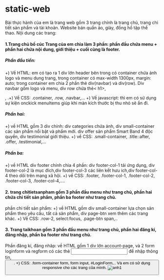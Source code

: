 # static-web
Bài thực hành của em là  trang web gồm 3 trang chính là trang chủ, trang chi tiết sản phẩm và tài khoản. Website bán quần áo, giày, đồng hồ tập thể thao. Nội dung các trang: 
#### 1.Trang chủ bố cúc Trang của em chia làm 3 phần: phần đầu chứa menu + phần hai chứa nội dung, giới thiệu + cuối cùng là footer.
##### Phần đầu tiền: 
+) Về HTML: em có tạo ra 1 div lớn header bên trong có container chứa ảnh logo  và menu dung trang,  trong container  có max-width 1300px, margin: auto;  trong container em chia 2 phần thẻ div(navbar) và div(row). Div navbar gồm logo và menu, div row chứa thẻ< h1>,<p>, <img>.+) Về CSS: .container, .row, .navbar,… +) Về javascript: thì em có sử dụng sự kiện onckick menuItems giúp khi màn kích thước bị thu nhỏ sẽ ẩn  đi.
 ##### Phần hai:
 +) về HTML gồm 3 div chính: div categories chứa ảnh, div small-container các sản phẩm nổi           bật và phẩm mới. div offer sản phẩm Smart Band 4 độc quyền, div testimonial giới thiệu. +) về CSS:  .small-container, .title::after, .offer, .testimonial,…
##### Phần ba:
+) về HTML div footer chính chia 4 phần: div footer-col-1 tải ứng dụng, div footer-col-2 là mục đích,div footer-col-3 các liên kết hưu ích,div footer-col-4 theo dõi trên mạng xã hội. +) về CSS: .footer, .footer-col-1, .footer-col-2, .footer-col-3, .footer-col-4,….
#### 2. trang chitietsanpham gồm 3 phần đầu menu như trang chủ, phần hai chứa chi tiết sản phẩm, phần ba footer như trang chủ.
phần chi tiết sản phẩm: +) về HTML gồm div small-container lựa chọn sản phẩm theo yêu cầu, tất cả sản phẩm, div page-btn xem thêm các trang khác. +) Về CSS: .row-2, select:focus, .page-btn span,.. 
#### 3. Trang taikhoan gồm 3 phần đầu menu như trang chủ, phần hai đăng kí, đăng nhập, phần ba footer như trang chủ.
Phần đăng kí, đăng nhâp: về HTML gồm 1 div lớn account-page, và 2 form loginform và regform có các thẻ <input> để nhập thông tin, <button> . +) CSS: .form-container form, form input, #LoginForm,..
Và em có sử dụng responsive cho các trang của mình.
 ![anh1](https://scontent.xx.fbcdn.net/v/t1.15752-0/p206x206/130832517_2695203397477029_2501507037350935520_n.png?_nc_cat=104&ccb=2&_nc_sid=58c789&_nc_ohc=fJeKKhvTtt0AX9MGSmB&_nc_ad=z-m&_nc_cid=0&_nc_ht=scontent.xx&_nc_tp=30&oh=8a3db123932a4f66371a8c0dce513151&oe=60023F0C)
